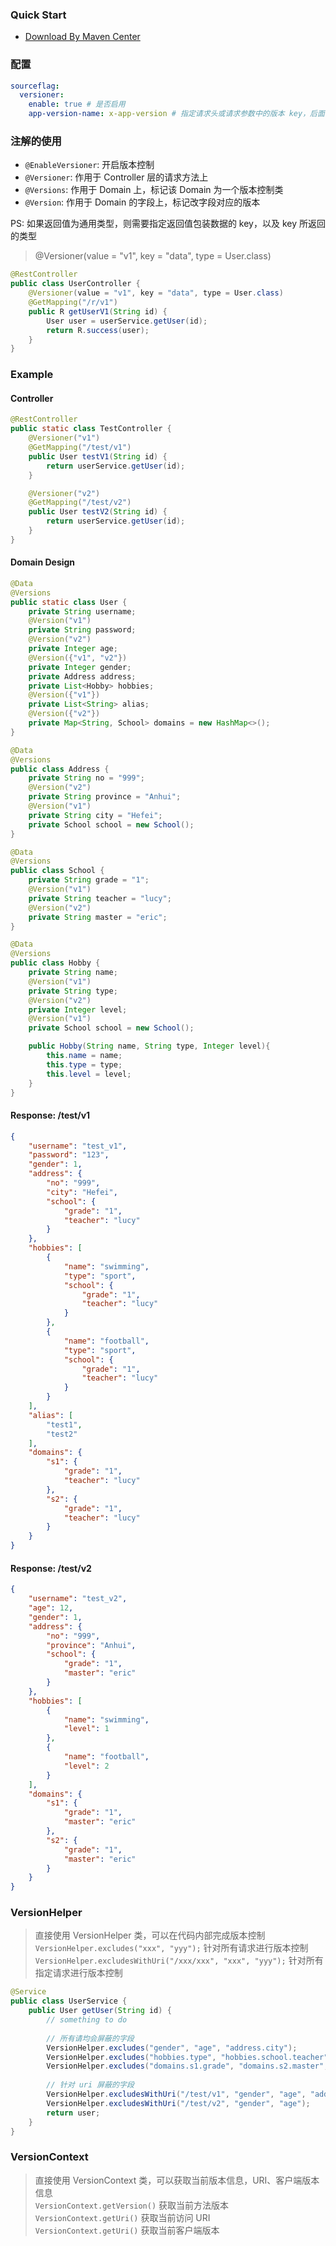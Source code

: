 ### Quick Start

- [Download By Maven Center](https://search.maven.org/search?q=g:io.github.thebesteric.framework.versioner)
### 配置
```yaml
sourceflag:
  versioner:
    enable: true # 是否启用
    app-version-name: x-app-version # 指定请求头或请求参数中的版本 key，后面可以从 VersionContext 中获取
```
### 注解的使用
- `@EnableVersioner`: 开启版本控制
- `@Versioner`: 作用于 Controller 层的请求方法上
- `@Versions`: 作用于 Domain 上，标记该 Domain 为一个版本控制类
- `@Version`: 作用于 Domain 的字段上，标记改字段对应的版本

PS: 如果返回值为通用类型，则需要指定返回值包装数据的 key，以及 key 所返回的类型
> @Versioner(value = "v1", key = "data", type = User.class)
```java
@RestController
public class UserController {
    @Versioner(value = "v1", key = "data", type = User.class)
    @GetMapping("/r/v1")
    public R getUserV1(String id) {
        User user = userService.getUser(id);
        return R.success(user);
    }
}
```

### Example

#### Controller
```java
@RestController
public static class TestController {
    @Versioner("v1")
    @GetMapping("/test/v1")
    public User testV1(String id) {
        return userService.getUser(id);
    }

    @Versioner("v2")
    @GetMapping("/test/v2")
    public User testV2(String id) {
        return userService.getUser(id);
    }
}
```

#### Domain Design
```java
@Data
@Versions
public static class User {
    private String username;
    @Version("v1")
    private String password;
    @Version("v2")
    private Integer age;
    @Version({"v1", "v2"})
    private Integer gender;
    private Address address;
    private List<Hobby> hobbies;
    @Version({"v1"})
    private List<String> alias;
    @Version({"v2"})
    private Map<String, School> domains = new HashMap<>();
}

@Data
@Versions
public class Address {
    private String no = "999";
    @Version("v2")
    private String province = "Anhui";
    @Version("v1")
    private String city = "Hefei";
    private School school = new School();
}

@Data
@Versions
public class School {
    private String grade = "1";
    @Version("v1")
    private String teacher = "lucy";
    @Version("v2")
    private String master = "eric";
}

@Data
@Versions
public class Hobby {
    private String name;
    @Version("v1")
    private String type;
    @Version("v2")
    private Integer level;
    @Version("v1")
    private School school = new School();

    public Hobby(String name, String type, Integer level){
        this.name = name;
        this.type = type;
        this.level = level;
    }
}
```

#### Response: /test/v1 
```json
{
    "username": "test_v1",
    "password": "123",
    "gender": 1,
    "address": {
        "no": "999",
        "city": "Hefei",
        "school": {
            "grade": "1",
            "teacher": "lucy"
        }
    },
    "hobbies": [
        {
            "name": "swimming",
            "type": "sport",
            "school": {
                "grade": "1",
                "teacher": "lucy"
            }
        },
        {
            "name": "football",
            "type": "sport",
            "school": {
                "grade": "1",
                "teacher": "lucy"
            }
        }
    ],
    "alias": [
        "test1",
        "test2"
    ],
    "domains": {
        "s1": {
            "grade": "1",
            "teacher": "lucy"
        },
        "s2": {
            "grade": "1",
            "teacher": "lucy"
        }
    }
}
```

#### Response: /test/v2
```json
{
    "username": "test_v2",
    "age": 12,
    "gender": 1,
    "address": {
        "no": "999",
        "province": "Anhui",
        "school": {
            "grade": "1",
            "master": "eric"
        }
    },
    "hobbies": [
        {
            "name": "swimming",
            "level": 1
        },
        {
            "name": "football",
            "level": 2
        }
    ],
    "domains": {
        "s1": {
            "grade": "1",
            "master": "eric"
        },
        "s2": {
            "grade": "1",
            "master": "eric"
        }
    }
}
```

### VersionHelper
> 直接使用 VersionHelper 类，可以在代码内部完成版本控制  
> `VersionHelper.excludes("xxx", "yyy");` 针对所有请求进行版本控制  
> `VersionHelper.excludesWithUri("/xxx/xxx", "xxx", "yyy");` 针对所有指定请求进行版本控制

```java
@Service
public class UserService {
    public User getUser(String id) {
        // something to do
        
        // 所有请均会屏蔽的字段 
        VersionHelper.excludes("gender", "age", "address.city");
        VersionHelper.excludes("hobbies.type", "hobbies.school.teacher", "hobbies[0].name", "hobbies[0].school.master", "alias[0]");
        VersionHelper.excludes("domains.s1.grade", "domains.s2.master", "map.test2");
        
        // 针对 uri 屏蔽的字段
        VersionHelper.excludesWithUri("/test/v1", "gender", "age", "address.city");
        VersionHelper.excludesWithUri("/test/v2", "gender", "age");
        return user;
    }
}
```

### VersionContext
> 直接使用 VersionContext 类，可以获取当前版本信息，URI、客户端版本信息  
> `VersionContext.getVersion()` 获取当前方法版本  
> `VersionContext.getUri()` 获取当前访问 URI  
> `VersionContext.getUri()` 获取当前客户端版本
